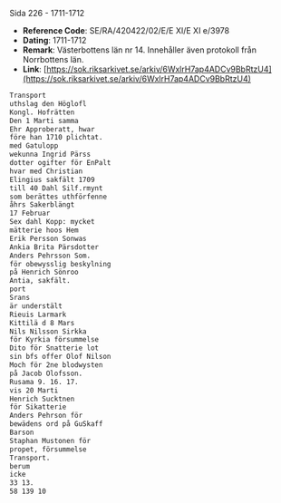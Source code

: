 Sida 226 - 1711-1712

- **Reference Code**: SE/RA/420422/02/E/E XI/E XI e/3978
- **Dating**: 1711-1712
- **Remark**: Västerbottens län nr 14. Innehåller även protokoll från Norrbottens län.
- **Link**: [https://sok.riksarkivet.se/arkiv/6WxlrH7ap4ADCv9BbRtzU4](https://sok.riksarkivet.se/arkiv/6WxlrH7ap4ADCv9BbRtzU4)

```txt linenums="1"
Transport
uthslag den Höglofl
Kongl. Hofrätten
Den 1 Marti samma
Ehr Approberatt, hwar
före han 1710 plichtat.
med Gatulopp
wekunna Ingrid Pärss
dotter ogifter för EnPalt
hvar med Christian
Elingius sakfält 1709
till 40 Dahl Silf.rmynt
som berättes uthförfenne
åhrs Sakerblängt
17 Februar
Sex dahl Kopp: mycket
mätterie hoos Hem
Erik Persson Sonwas
Ankia Brita Pärsdotter
Anders Pehrsson Som.
för obewysslig beskylning
på Henrich Sönroo
Antia, sakfält.
port
Srans
är understält
Rieuis Larmark
Kittilä d 8 Mars
Nils Nilsson Sirkka
för Kyrkia försummelse
Dito för Snatterie lot
sin bfs offer Olof Nilson
Moch för 2ne blodwysten
på Jacob Olofsson.
Rusama 9. 16. 17.
vis 20 Marti
Henrich Sucktnen
för Sikatterie
Anders Pehrson för
bewädens ord på GuSkaff
Barson
Staphan Mustonen för
propet, försummelse
Transport.
berum
icke
33 13.
58 139 10
```
